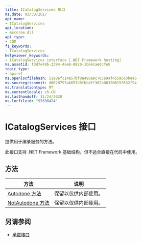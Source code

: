 ```yaml
---
title: ICatalogServices 接口
ms.date: 03/30/2017
api_name:
- ICatalogServices
api_location:
- mscoree.dll
api_type:
- COM
f1_keywords:
- ICatalogServices
helpviewer_keywords:
- ICatalogServices interface [.NET Framework hosting]
ms.assetid: f0d7e49b-2394-4ae0-8820-1b64cae0cfe8
topic_type:
- apiref
ms.openlocfilehash: 5198efc14a57bf0a496a9c78569af45595d0b4a6
ms.sourcegitcommit: d8020797a6657d0fbbdff362b80300815f682f94
ms.translationtype: MT
ms.contentlocale: zh-CN
ms.lasthandoff: 11/24/2020
ms.locfileid: "95698424"
---
```

# <a name="icatalogservices-interface"></a>ICatalogServices 接口

提供用于编录服务的方法。  
  
 此接口支持 .NET Framework 基础结构，但不适合直接在代码中使用。  
  
## <a name="methods"></a>方法  
  
|方法|说明|  
|------------|-----------------|  
|[Autodone 方法](icatalogservices-autodone-method.md)|保留以仅供内部使用。|  
|[NotAutodone 方法](icatalogservices-notautodone-method.md)|保留以仅供内部使用。|  
  
## <a name="see-also"></a>另请参阅

- [承载接口](hosting-interfaces.md)

